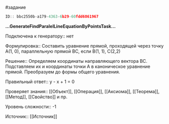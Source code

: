 #задание

```javascript
ID:: bbc2550b-a179-4363-6b29-60fdd6861967
```

**...GenerateFindParalelLineEquationByPointsTask...**

Подключена к генератору:: нет

Формулировка:: Составить уравнение прямой, проходящей через точку А(1, 0), параллельную прямой BC, если B(1, 1), C(2,2)

Решение:: Определяем координаты направляющего вектора BС. Подставляем их и координаты точки А в каноническое уравнение прямой. Преобразуем до формы общего уравнения.

Правильный ответ:: y - x + 1 = 0 

Проверяет знания:: [[Объект]], [[Операция]], [[Аксиома]], [[Теорема]], [[Метод]], [[Свойство]] и пр.

Уровень сложности:: -1

Источник:: [[Источник]]